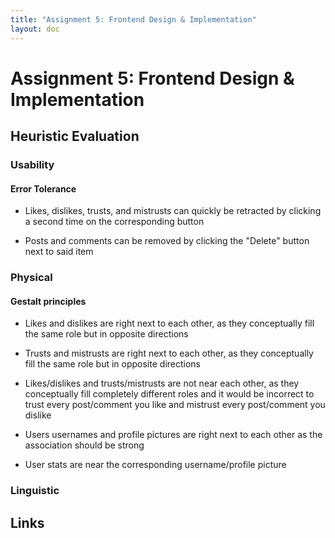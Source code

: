 ```yaml
---
title: "Assignment 5: Frontend Design & Implementation"
layout: doc
---
```


# Assignment 5: Frontend Design & Implementation

## Heuristic Evaluation

### Usability

#### Error Tolerance

* Likes, dislikes, trusts, and mistrusts can quickly be retracted by clicking a second time on the corresponding button

* Posts and comments can be removed by clicking the "Delete" button next to said item

### Physical

#### Gestalt principles

* Likes and dislikes are right next to each other, as they conceptually fill the same role but in opposite directions

* Trusts and mistrusts are right next to each other, as they conceptually fill the same role but in opposite directions

* Likes/dislikes and trusts/mistrusts are not near each other, as they conceptually fill completely different roles and it would be incorrect to trust every post/comment you like and mistrust every post/comment you dislike

* Users usernames and profile pictures are right next to each other as the association should be strong

* User stats are near the corresponding username/profile picture

### Linguistic

## Links